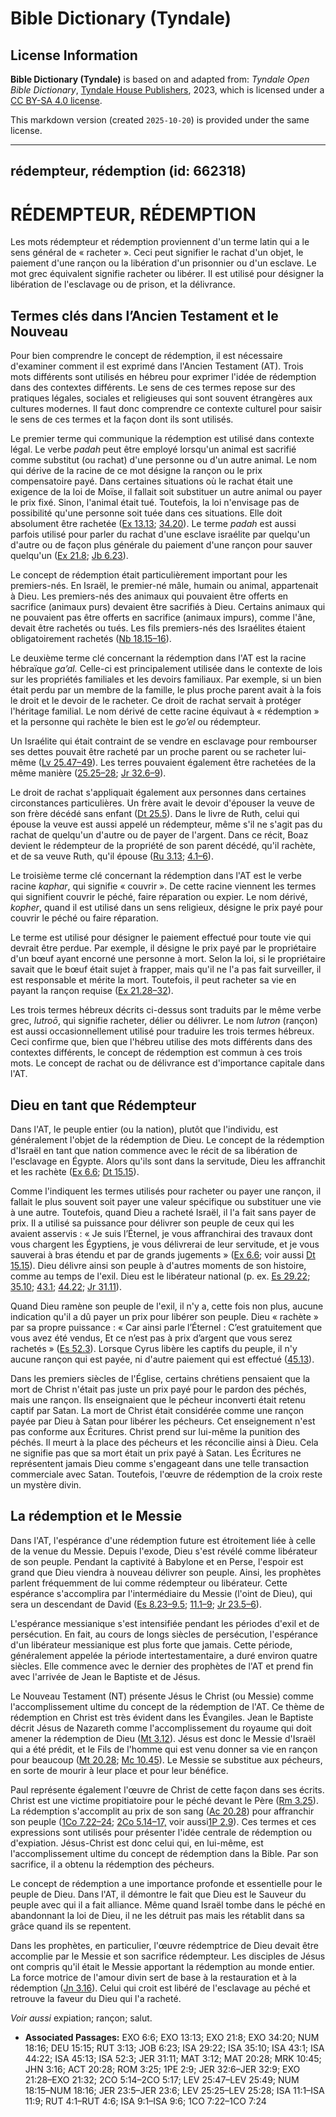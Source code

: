 # Bible Dictionary (Tyndale)

## License Information

**Bible Dictionary (Tyndale)** is based on and adapted from: _Tyndale Open Bible Dictionary_, [Tyndale House Publishers](https://tyndaleopenresources.com/), 2023, which is licensed under a [CC BY-SA 4.0 license](https://creativecommons.org/licenses/by-sa/4.0/legalcode.en).

This markdown version (created `2025-10-20`) is provided under the same license.



--------------------------------

## rédempteur, rédemption (id: 662318)

RÉDEMPTEUR, RÉDEMPTION
======================

Les mots rédempteur et rédemption proviennent d'un terme latin qui a le sens général de « racheter ». Ceci peut signifier le rachat d'un objet, le paiement d'une rançon ou la libération d'un prisonnier ou d'un esclave. Le mot grec équivalent signifie racheter ou libérer. Il est utilisé pour désigner la libération de l'esclavage ou de prison, et la délivrance.

Termes clés dans l’Ancien Testament et le Nouveau
-------------------------------------------------

Pour bien comprendre le concept de rédemption, il est nécessaire d'examiner comment il est exprimé dans l'Ancien Testament (AT). Trois mots différents sont utilisés en hébreu pour exprimer l'idée de rédemption dans des contextes différents. Le sens de ces termes repose sur des pratiques légales, sociales et religieuses qui sont souvent étrangères aux cultures modernes. Il faut donc comprendre ce contexte culturel pour saisir le sens de ces termes et la façon dont ils sont utilisés.

Le premier terme qui communique la rédemption est utilisé dans contexte légal. Le verbe *padah* peut être employé lorsqu'un animal est sacrifié comme substitut (ou rachat) d'une personne ou d'un autre animal. Le nom qui dérive de la racine de ce mot désigne la rançon ou le prix compensatoire payé. Dans certaines situations où le rachat était une exigence de la loi de Moïse, il fallait soit substituer un autre animal ou payer le prix fixé. Sinon, l'animal était tué. Toutefois, la loi n'envisage pas de possibilité qu'une personne soit tuée dans ces situations. Elle doit absolument être rachetée ([Ex 13\.13](https://ref.ly/Exod13:13); [34\.20](https://ref.ly/Exod34:20)). Le terme *padah* est aussi parfois utilisé pour parler du rachat d'une esclave israélite par quelqu'un d'autre ou de façon plus générale du paiement d'une rançon pour sauver quelqu'un ([Ex 21\.8](https://ref.ly/Exod21:8); [Jb 6\.23](https://ref.ly/Job6:23)).

Le concept de rédemption était particulièrement important pour les premiers\-nés. En Israël, le premier\-né mâle, humain ou animal, appartenait à Dieu. Les premiers\-nés des animaux qui pouvaient être offerts en sacrifice (animaux purs) devaient être sacrifiés à Dieu. Certains animaux qui ne pouvaient pas être offerts en sacrifice (animaux impurs), comme l'âne, devait être rachetés ou tués. Les fils premiers\-nés des Israélites étaient obligatoirement rachetés ([Nb 18\.15–16](https://ref.ly/Num18:15-Num18:16)).

Le deuxième terme clé concernant la rédemption dans l'AT est la racine hébraïque *ga’al.* Celle\-ci est principalement utilisée dans le contexte de lois sur les propriétés familiales et les devoirs familiaux. Par exemple, si un bien était perdu par un membre de la famille, le plus proche parent avait à la fois le droit et le devoir de le racheter. Ce droit de rachat servait à protéger l'héritage familial. Le nom dérivé de cette racine équivaut à « rédemption » et la personne qui rachète le bien est le *go’el* ou rédempteur.

Un Israélite qui était contraint de se vendre en esclavage pour rembourser ses dettes pouvait être racheté par un proche parent ou se racheter lui\-même ([Lv 25\.47–49](https://ref.ly/Lev25:47-Lev25:49)). Les terres pouvaient également être rachetées de la même manière ([25\.25–28](https://ref.ly/Lev25:25-Lev25:28); [Jr 32\.6–9](https://ref.ly/Jer32:6-Jer32:9)).

Le droit de rachat s'appliquait également aux personnes dans certaines circonstances particulières. Un frère avait le devoir d'épouser la veuve de son frère décédé sans enfant ([Dt 25\.5](https://ref.ly/Deut25:5)). Dans le livre de Ruth, celui qui épouse la veuve est aussi appelé un rédempteur, même s'il ne s'agit pas du rachat de quelqu'un d'autre ou de payer de l'argent. Dans ce récit, Boaz devient le rédempteur de la propriété de son parent décédé, qu'il rachète, et de sa veuve Ruth, qu'il épouse ([Ru 3\.13](https://ref.ly/Ruth3:13); [4\.1–6](https://ref.ly/Ruth4:1-Ruth4:6)).

Le troisième terme clé concernant la rédemption dans l'AT est le verbe racine *kaphar*, qui signifie « couvrir ». De cette racine viennent les termes qui signifient couvrir le péché, faire réparation ou expier. Le nom dérivé, *kopher*, quand il est utilisé dans un sens religieux, désigne le prix payé pour couvrir le péché ou faire réparation.

Le terme est utilisé pour désigner le paiement effectué pour toute vie qui devrait être perdue. Par exemple, il désigne le prix payé par le propriétaire d'un bœuf ayant encorné une personne à mort. Selon la loi, si le propriétaire savait que le bœuf était sujet à frapper, mais qu'il ne l'a pas fait surveiller, il est responsable et mérite la mort. Toutefois, il peut racheter sa vie en payant la rançon requise ([Ex 21\.28–32](https://ref.ly/Exod21:28-Exod21:32)).

Les trois termes hébreux décrits ci\-dessus sont traduits par le même verbe grec, *lutroō*, qui signifie racheter, délier ou délivrer. Le nom *lutron* (rançon) est aussi occasionnellement utilisé pour traduire les trois termes hébreux. Ceci confirme que, bien que l'hébreu utilise des mots différents dans des contextes différents, le concept de rédemption est commun à ces trois mots. Le concept de rachat ou de délivrance est d'importance capitale dans l'AT.

Dieu en tant que Rédempteur
---------------------------

Dans l'AT, le peuple entier (ou la nation), plutôt que l'individu, est généralement l'objet de la rédemption de Dieu. Le concept de la rédemption d'Israël en tant que nation commence avec le récit de sa libération de l'esclavage en Égypte. Alors qu'ils sont dans la servitude, Dieu les affranchit et les rachète ([Ex 6\.6](https://ref.ly/Exod6:6); [Dt 15\.15](https://ref.ly/Deut15:15)).

Comme l'indiquent les termes utilisés pour racheter ou payer une rançon, il fallait le plus souvent soit payer une valeur spécifique ou substituer une vie à une autre. Toutefois, quand Dieu a racheté Israël, il l'a fait sans payer de prix. Il a utilisé sa puissance pour délivrer son peuple de ceux qui les avaient asservis : « Je suis l’Éternel, je vous affranchirai des travaux dont vous chargent les Égyptiens, je vous délivrerai de leur servitude, et je vous sauverai à bras étendu et par de grands jugements » ([Ex 6\.6](https://ref.ly/Exod6:6); voir aussi [Dt 15\.15](https://ref.ly/Deut15:15)). Dieu délivre ainsi son peuple à d'autres moments de son histoire, comme au temps de l'exil. Dieu est le libérateur national (p. ex. [Es 29\.22](https://ref.ly/Isa29:22); [35\.10](https://ref.ly/Isa35:10); [43\.1](https://ref.ly/Isa43:1); [44\.22](https://ref.ly/Isa44:22); [Jr 31\.11](https://ref.ly/Jer31:11)).

Quand Dieu ramène son peuple de l'exil, il n'y a, cette fois non plus, aucune indication qu'il a dû payer un prix pour libérer son peuple. Dieu « rachète » par sa propre puissance : « Car ainsi parle l’Éternel : C’est gratuitement que vous avez été vendus, Et ce n’est pas à prix d’argent que vous serez rachetés » ([Es 52\.3](https://ref.ly/Isa52:3)). Lorsque Cyrus libère les captifs du peuple, il n'y aucune rançon qui est payée, ni d'autre paiement qui est effectué ([45\.13](https://ref.ly/Isa45:13)).

Dans les premiers siècles de l'Église, certains chrétiens pensaient que la mort de Christ n'était pas juste un prix payé pour le pardon des péchés, mais une rançon. Ils enseignaient que le pécheur inconverti était retenu captif par Satan. La mort de Christ était considérée comme une rançon payée par Dieu à Satan pour libérer les pécheurs. Cet enseignement n'est pas conforme aux Écritures. Christ prend sur lui\-même la punition des péchés. Il meurt à la place des pécheurs et les réconcilie ainsi à Dieu. Cela ne signifie pas que sa mort était un prix payé à Satan. Les Écritures ne représentent jamais Dieu comme s'engageant dans une telle transaction commerciale avec Satan. Toutefois, l'œuvre de rédemption de la croix reste un mystère divin.

La rédemption et le Messie
--------------------------

Dans l'AT, l'espérance d'une rédemption future est étroitement liée à celle de la venue du Messie. Depuis l'exode, Dieu s'est révélé comme libérateur de son peuple. Pendant la captivité à Babylone et en Perse, l'espoir est grand que Dieu viendra à nouveau délivrer son peuple. Ainsi, les prophètes parlent fréquemment de lui comme rédempteur ou libérateur. Cette espérance s'accomplira par l'intermédiaire du Messie (l'oint de Dieu), qui sera un descendant de David ([Es 8\.23–9\.5](https://ref.ly/Isa9:1-Isa9:6); [11\.1–9](https://ref.ly/Isa11:1-Isa11:9); [Jr 23\.5–6](https://ref.ly/Jer23:5-Jer23:6)).

L'espérance messianique s'est intensifiée pendant les périodes d'exil et de persécution. En fait, au cours de longs siècles de persécution, l'espérance d'un libérateur messianique est plus forte que jamais. Cette période, généralement appelée la période intertestamentaire, a duré environ quatre siècles. Elle commence avec le dernier des prophètes de l'AT et prend fin avec l'arrivée de Jean le Baptiste et de Jésus.

Le Nouveau Testament (NT) présente Jésus le Christ (ou Messie) comme l'accomplissement ultime du concept de la rédemption de l'AT. Ce thème de rédemption en Christ est très évident dans les Évangiles. Jean le Baptiste décrit Jésus de Nazareth comme l'accomplissement du royaume qui doit amener la rédemption de Dieu ([Mt 3\.12](https://ref.ly/Matt3:12)). Jésus est donc le Messie d'Israël qui a été prédit, et le Fils de l'homme qui est venu donner sa vie en rançon pour beaucoup ([Mt 20\.28](https://ref.ly/Matt20:28); [Mc 10\.45](https://ref.ly/Mark10:45)). Le Messie se substitue aux pécheurs, en sorte de mourir à leur place et pour leur bénéfice.

Paul représente également l'œuvre de Christ de cette façon dans ses écrits. Christ est une victime propitiatoire pour le péché devant le Père ([Rm 3\.25](https://ref.ly/Rom3:25)). La rédemption s'accomplit au prix de son sang ([Ac 20\.28](https://ref.ly/Acts20:28)) pour affranchir son peuple ([1Co 7\.22–24](https://ref.ly/1Cor7:22-1Cor7:24); [2Co 5\.14–17,](https://ref.ly/2Cor5:14-2Cor5:17) voir aussi[1P 2\.9](https://ref.ly/1Pet2:9)). Ces termes et ces expressions sont utilisés pour présenter l'idée centrale de rédemption ou d'expiation. Jésus\-Christ est donc celui qui, en lui\-même, est l'accomplissement ultime du concept de rédemption dans la Bible. Par son sacrifice, il a obtenu la rédemption des pécheurs.

Le concept de rédemption a une importance profonde et essentielle pour le peuple de Dieu. Dans l'AT, il démontre le fait que Dieu est le Sauveur du peuple avec qui il a fait alliance. Même quand Israël tombe dans le péché en abandonnant la loi de Dieu, il ne les détruit pas mais les rétablit dans sa grâce quand ils se repentent.

Dans les prophètes, en particulier, l'œuvre rédemptrice de Dieu devait être accomplie par le Messie et son sacrifice rédempteur. Les disciples de Jésus ont compris qu'il était le Messie apportant la rédemption au monde entier. La force motrice de l'amour divin sert de base à la restauration et à la rédemption ([Jn 3\.16](https://ref.ly/John3:16)). Celui qui croit est libéré de l'esclavage au péché et retrouve la faveur du Dieu qui l'a racheté.

*Voir aussi* expiation; rançon; salut.

* **Associated Passages:** EXO 6:6; EXO 13:13; EXO 21:8; EXO 34:20; NUM 18:16; DEU 15:15; RUT 3:13; JOB 6:23; ISA 29:22; ISA 35:10; ISA 43:1; ISA 44:22; ISA 45:13; ISA 52:3; JER 31:11; MAT 3:12; MAT 20:28; MRK 10:45; JHN 3:16; ACT 20:28; ROM 3:25; 1PE 2:9; JER 32:6–JER 32:9; EXO 21:28–EXO 21:32; 2CO 5:14–2CO 5:17; LEV 25:47–LEV 25:49; NUM 18:15–NUM 18:16; JER 23:5–JER 23:6; LEV 25:25–LEV 25:28; ISA 11:1–ISA 11:9; RUT 4:1–RUT 4:6; ISA 9:1–ISA 9:6; 1CO 7:22–1CO 7:24

